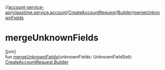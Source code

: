 //[account-service-api](../../../../index.md)/[classtime.service.account](../../index.md)/[CreateAccountRequest](../index.md)/[Builder](index.md)/[mergeUnknownFields](merge-unknown-fields.md)

# mergeUnknownFields

[jvm]\
fun [mergeUnknownFields](merge-unknown-fields.md)(unknownFields: UnknownFieldSet): [CreateAccountRequest.Builder](index.md)
